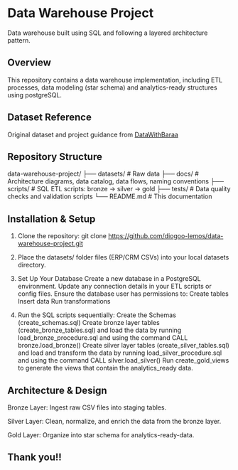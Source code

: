 # Data Warehouse Project

Data warehouse built using SQL and following a layered architecture pattern.

## Overview

This repository contains a data warehouse implementation, including ETL processes, data modeling (star schema) and analytics-ready structures using postgreSQL.

## Dataset Reference

Original dataset and project guidance from [DataWithBaraa](https://github.com/DataWithBaraa/sql-data-warehouse-project)

## Repository Structure

data-warehouse-project/
├── datasets/ # Raw data 
├── docs/ # Architecture diagrams, data catalog, data flows, naming conventions
├── scripts/ # SQL ETL scripts: bronze → silver → gold
├── tests/ # Data quality checks and validation scripts
└── README.md # This documentation

## Installation & Setup

1. Clone the repository:
   git clone https://github.com/diogoo-lemos/data-warehouse-project.git

2. Place the datasets/ folder files (ERP/CRM CSVs) into your local datasets directory.

3. Set Up Your Database
  Create a new database in a PostgreSQL environment.
  Update any connection details in your ETL scripts or config files.
  Ensure the database user has permissions to:
    Create tables
    Insert data
    Run transformations

4. Run the SQL scripts sequentially:
  Create the Schemas (create_schemas.sql)
  Create bronze layer tables (create_bronze_tables.sql) and load the data by running load_bronze_procedure.sql and using the command CALL bronze.load_bronze()
  Create silver layer tables (create_silver_tables.sql) and load and transform the data by running load_silver_procedure.sql and using the command CALL silver.load_silver()
  Run create_gold_views to generate the views that contain the analytics_ready data.

## Architecture & Design

Bronze Layer: Ingest raw CSV files into staging tables.

Silver Layer: Clean, normalize, and enrich the data from the bronze layer.

Gold Layer: Organize into star schema for analytics-ready-data.

## Thank you!!
